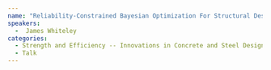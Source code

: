 ```yaml
---
name: "Reliability-Constrained Bayesian Optimization For Structural Design Under Uncertainty"
speakers:
  -  James Whiteley
categories:
  - Strength and Efficiency -- Innovations in Concrete and Steel Design Methods
  - Talk
---
```


